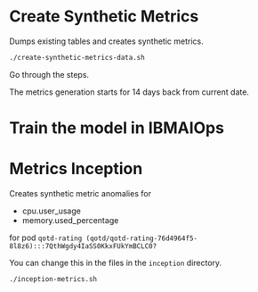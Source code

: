 # Create Synthetic Metrics

Dumps existing tables and creates synthetic metrics.



```bash
./create-synthetic-metrics-data.sh
```

Go through the steps.

The metrics generation starts for 14 days back from current date.



# Train the model in IBMAIOps

# Metrics Inception

Creates synthetic metric anomalies for 
- cpu.user_usage
- memory.used_percentage

for pod `qotd-rating (qotd/qotd-rating-76d4964f5-8l8z6):::7QthWgdy4IaSS0KkxFUkYmBCLC0?`


You can change this in the files in the `inception` directory.


```bash
./inception-metrics.sh
```

